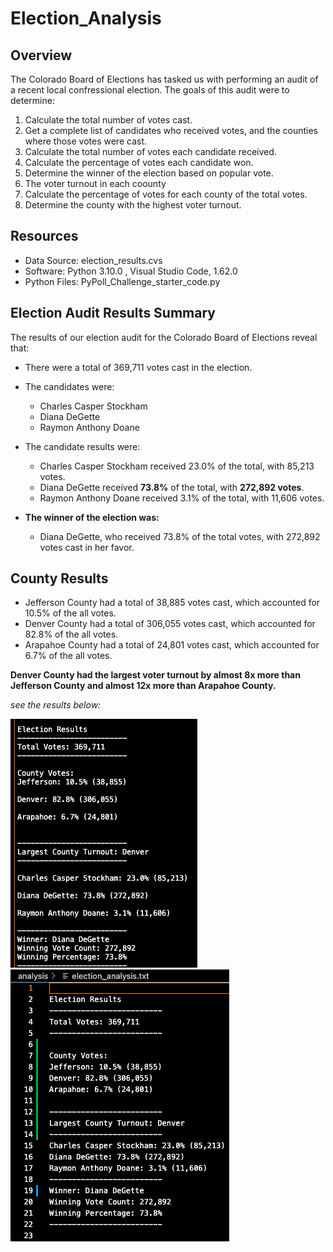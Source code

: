 # Election_Analysis

## Overview
The Colorado Board of Elections has tasked us with performing an audit of a recent local confressional election. The goals of this audit were to determine:

1. Calculate the total number of votes cast.
2. Get a complete list of candidates who received votes, and the counties where those votes were cast.
3. Calculate the total number of votes each candidate received.
4. Calculate the percentage of votes each candidate won.
5. Determine the winner of the election based on popular vote.
6. The voter turnout in each coounty
7. Calculate the percentage of votes for each county of the total votes. 
8. Determine the county with the highest voter turnout. 

## Resources
- Data Source: election_results.cvs
- Software: Python 3.10.0 , Visual Studio Code, 1.62.0
- Python Files: PyPoll_Challenge_starter_code.py

## Election Audit Results Summary
The results of our election audit for the Colorado Board of Elections reveal that:

- There were a total of 369,711 votes cast in the election.

- The candidates were:
  - Charles Casper Stockham
  - Diana DeGette
  - Raymon Anthony Doane

- The candidate results were:
  - Charles Casper Stockham received 23.0% of the total, with 85,213 votes.
  - Diana DeGette received **73.8%** of the total, with **272,892 votes**.
  - Raymon Anthony Doane received 3.1% of the total, with 11,606 votes.

- **The winner of the election was:**
  - Diana DeGette, who received 73.8% of the total votes, with 272,892 votes cast in her favor.

## County Results
- Jefferson County had a total of 38,885 votes cast, which accounted for 10.5% of the all votes.
- Denver County had a total of 306,055 votes cast, which accounted for 82.8% of the all votes. 
- Arapahoe County had a total of 24,801 votes cast, which accounted for 6.7% of the all votes. 

**Denver County had the largest voter turnout by almost 8x more than Jefferson County and almost 12x more than Arapahoe County.**

*see the results below:*

![election_results_terminal_Screenshot](https://github.com/Jflux05/Election_Analysis/blob/7304598d4763bec3c824ef5e8db81b120a4c78aa/Resources/election%20result%20screenshot%20terminal.png)
![election_results .txtfile screenshot](https://github.com/Jflux05/Election_Analysis/blob/7304598d4763bec3c824ef5e8db81b120a4c78aa/Resources/election_analysis.txtscreenshot.png)



